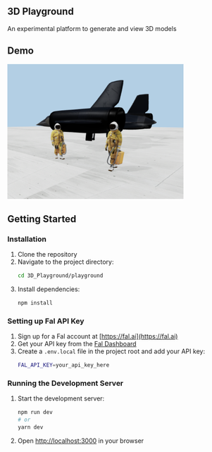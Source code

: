 ## 3D Playground
An experimental platform to generate and view 3D models

## Demo

<img src="assets/images/demo1.png" alt="Demo 1" width="400" />

## Getting Started

### Installation

1. Clone the repository
2. Navigate to the project directory:
   ```bash
   cd 3D_Playground/playground
   ```
3. Install dependencies:
   ```bash
   npm install
   ```

### Setting up Fal API Key

1. Sign up for a Fal account at [https://fal.ai](https://fal.ai)
2. Get your API key from the [Fal Dashboard](https://fal.ai/dashboard/keys)
3. Create a `.env.local` file in the project root and add your API key:
   ```bash
   FAL_API_KEY=your_api_key_here
   ```

### Running the Development Server

1. Start the development server:
   ```bash
   npm run dev
   # or
   yarn dev
   ```
2. Open [http://localhost:3000](http://localhost:3000) in your browser
